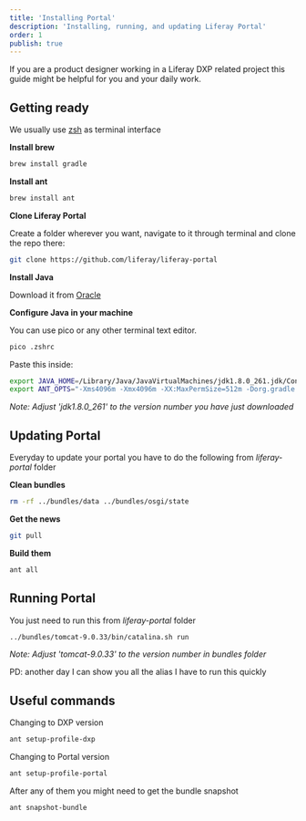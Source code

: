 ```yaml
---
title: 'Installing Portal'
description: 'Installing, running, and updating Liferay Portal'
order: 1
publish: true
---
```


If you are a product designer working in a Liferay DXP related project this guide might be helpful for you and your daily work.

## Getting ready

We usually use [zsh](https://ohmyz.sh/) as terminal interface


**Install brew**

```bash
brew install gradle
```

**Install ant**

```bash
brew install ant
```

**Clone Liferay Portal**

Create a folder wherever you want, navigate to it through terminal and clone the repo there:

```bash
git clone https://github.com/liferay/liferay-portal
```

**Install Java**

Download it from [Oracle](https://www.oracle.com/java/technologies/javase/javase-jdk8-downloads.html)

**Configure Java in your machine**

You can use pico or any other terminal text editor.

```bash
pico .zshrc
```

Paste this inside:

```bash
export JAVA_HOME=/Library/Java/JavaVirtualMachines/jdk1.8.0_261.jdk/Contents/Home
export ANT_OPTS="-Xms4096m -Xmx4096m -XX:MaxPermSize=512m -Dorg.gradle.workers.max=11"
```

*Note: Adjust 'jdk1.8.0_261' to the version number you have just downloaded*

## Updating Portal

Everyday to update your portal you have to do the following from *liferay-portal* folder

**Clean bundles**

```bash
rm -rf ../bundles/data ../bundles/osgi/state
```

**Get the news**

```bash
git pull
```

**Build them**

```bash
ant all
```

## Running Portal

You just need to run this from *liferay-portal* folder

```bash
../bundles/tomcat-9.0.33/bin/catalina.sh run
```

*Note: Adjust 'tomcat-9.0.33' to the version number in bundles folder*

PD: another day I can show you all the alias I have to run this quickly

## Useful commands

Changing to DXP version

```bash
ant setup-profile-dxp
```

Changing to Portal version

```bash
ant setup-profile-portal
```

After any of them you might need to get the bundle snapshot

```bash
ant snapshot-bundle
```

